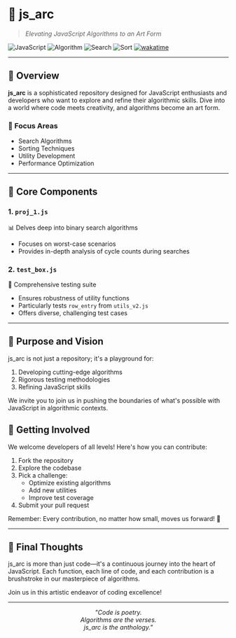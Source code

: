 # 🚀 js_arc

> *Elevating JavaScript Algorithms to an Art Form*

![JavaScript](https://img.shields.io/badge/javascript-%23323330.svg?style=for-the-badge&logo=javascript&logoColor=%23F7DF1E) ![Algorithm](https://img.shields.io/badge/Algorithm-blue?style=for-the-badge) ![Search](https://img.shields.io/badge/Search-green?style=for-the-badge) ![Sort](https://img.shields.io/badge/Sort-red?style=for-the-badge)
[![wakatime](https://wakatime.com/badge/user/4b172d19-eb8c-4d15-92a3-521426795cd4/project/92e21d18-008f-4810-980e-7ab32207dc9f.svg)](https://wakatime.com/badge/user/4b172d19-eb8c-4d15-92a3-521426795cd4/project/92e21d18-008f-4810-980e-7ab32207dc9f?style=style=for-the-badge)

---

## 🌟 Overview

**js_arc** is a sophisticated repository designed for JavaScript enthusiasts and developers who want to explore and refine their algorithmic skills. Dive into a world where code meets creativity, and algorithms become an art form.

### 🎯 Focus Areas
- Search Algorithms
- Sorting Techniques
- Utility Development
- Performance Optimization

---

## 🧩 Core Components

### 1. `proj_1.js`
📊 Delves deep into binary search algorithms
- Focuses on worst-case scenarios
- Provides in-depth analysis of cycle counts during searches

### 2. `test_box.js`
🧪 Comprehensive testing suite
- Ensures robustness of utility functions
- Particularly tests `row_entry` from `utils_v2.js`
- Offers diverse, challenging test cases

---

## 🌈 Purpose and Vision

js_arc is not just a repository; it's a playground for:
1. Developing cutting-edge algorithms
2. Rigorous testing methodologies
3. Refining JavaScript skills

We invite you to join us in pushing the boundaries of what's possible with JavaScript in algorithmic contexts.


## 🤝 Getting Involved

We welcome developers of all levels! Here's how you can contribute:

1. Fork the repository
2. Explore the codebase
3. Pick a challenge:
   - Optimize existing algorithms
   - Add new utilities
   - Improve test coverage
4. Submit your pull request

Remember: Every contribution, no matter how small, moves us forward! 🚀

---

## 📜 Final Thoughts

js_arc is more than just code—it's a continuous journey into the heart of JavaScript. Each function, each line of code, and each contribution is a brushstroke in our masterpiece of algorithms.

Join us in this artistic endeavor of coding excellence!

---

<p align="center">
  <i>
    "Code is poetry.<br>
    Algorithms are the verses.<br>
    js_arc is the anthology."
  </i>
</p>
